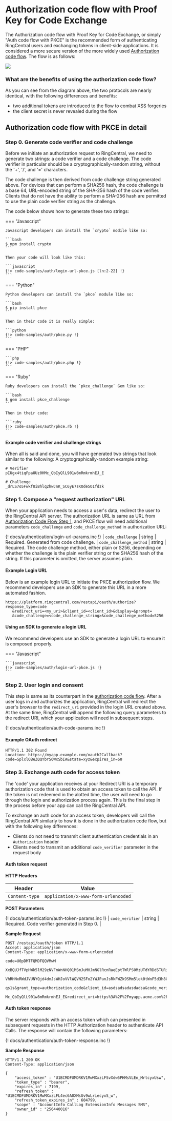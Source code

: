 # Authorization code flow with Proof Key for Code Exchange

The Authorization code flow with Proof Key for Code Exchange, or simply "Auth code flow with PKCE" is the recommended form of authenticating RingCentral users and exchanging tokens in client-side applications. It is considered a more secure version of the more widely used [Authorization code flow](../auth-code-flow). The flow is as follows:

<img src="../oauth-auth-token-pkce-flow.png" class="img-fluid">

### What are the benefits of using the authorization code flow?

As you can see from the diagram above, the two protocols are nearly identical, with the following differences and benefits:

* two additional tokens are introduced to the flow to combat XSS forgeries
* the client secret is never revealed during the flow

## Authorization code flow with PKCE in detail

### Step 0. Generate code verifier and code challenge

Before we initiate an authorization request to RingCentral, we need to generate two strings: a code verifier and a code challenge. The code verifier in particular should be a cryptographically-random string, without the '+', '/', and '=' characters. 

The code challenge is then derived from code challenge string generated above. For devices that can perform a SHA256 hash, the code challenge is a base 64, URL-encoded string of the SHA-256 hash of the code verifier. Clients that do not have the ability to perform a SHA-256 hash are permitted to use the plain code verifier string as the challenge.

The code below shows how to generate these two strings:

=== "Javascript"

    Javascript developers can install the `crypto` modile like so:
	
    ```bash
    $ npm install crypto
    ```
	
    Then your code will look like this:
    
    ```javascript
    {!> code-samples/auth/login-url-pkce.js [ln:2-22] !} 	
    ```

=== "Python" 

    Python developers can install the `pkce` module like so:
	
	```bash
	$ pip install pkce
	```
	
	Then in their code it is really simple:
    
	```python
    {!> code-samples/auth/pkce.py !} 	
	```

=== "PHP"

    ```php
    {!> code-samples/auth/pkce.php !} 	
    ```

=== "Ruby"

    Ruby developers can install the `pkce_challenge` Gem like so:
	
    ```bash
    $ gem install pkce_challenge
    ```
	
    Then in their code:
	
    ```ruby
    {!> code-samples/auth/pkce.rb !} 	
    ```

#### Example code verifier and challenge strings

When all is said and done, you will have generated two strings that look similar to the following:
A cryptographically-random example string:

```
# Verifier
pIUgx4tiqFpaOUz0HMc_QbIyQlL901w8mRmkrmhEJ_E

# Challenge
_drLS7o5FwkfUiBhlq2hwJnK_SC6yE7sKOde5O1fdzk
```

### Step 1. Compose a "request authorization" URL

When your application needs to access a user's data, redirect the user to the RingCentral API server. The authorization URL is same as URL from [Authorization Code Flow Step 1](../auth-code-flow#step-1-request-authorization-code), and PKCE flow will need additional parameters `code_challenge` and `code_challenge_method` in authorization URL:

{! docs/authentication/login-url-params.inc !} 
| `code_challenge` | string | Required. Generated from code challenge.
| `code_challenge_method` | string | Required. The code challenge method, either plain or S256, depending on whether the challenge is the plain verifier string or the SHA256 hash of the string. If this parameter is omitted, the server assumes plain.

#### Example Login URL

Below is an example login URL to initiate the PKCE authorization flow. We recommend developers use an SDK to generate this URL in a more automated fashion.

```
https://platform.ringcentral.com/restapi/oauth/authorize?response_type=code
   &redirect_uri=<my_uri>&client_id=<client_id>&display=&prompt=
   &code_challenge=<code_challenge_string>&code_challenge_method=S256
```

#### Using an SDK to generate a login URL

We recommend developers use an SDK to generate a login URL to ensure it is composed properly.

=== "Javascript" 

    ```javascript
    {!> code-samples/auth/login-url-pkce.js !} 
    ```

### Step 2. User login and consent

This step is same as its counterpart in the [authorization code flow](../auth-code-flow#step-2-user-login-and-consent). After a user logs in and authorizes the application, RingCentral will redirect the user's browser to the `redirect_uri` provided in the login URL created above. At the same time, RingCentral will append the following query parameters to the redirect URI, which your application will need in subsequent steps. 

{! docs/authentication/auth-code-params.inc !} 
	
#### Example OAuth redirect
	
```http
HTTP/1.1 302 Found
Location: https://myapp.example.com/oauth2Callback?code=SplxlOBeZQQYbYS6WxSbIA&state=xyz&expires_in=60
```

### Step 3. Exchange auth code for access token

The 'code' your application receives at your Redirect URI is a temporary authorization code that is used to obtain an access token to call the API. If the token is not redeemed in the alotted time, the user will need to go through the login and authorization process again. This is the final step in the process before your app can call the RingCentral API. 

To exchange an auth code for an access token, developers will call the RingCentral API similarly to how it is done in the authorization code flow, but with the following key differences:

* Clients do not need to transmit client authentication credentials in an `Authorization` header
* Clients need to transmit an additional `code_verifier` parameter in the request body

#### Auth token request

**HTTP Headers**

| Header           | Value                                                      |
| ---------------- | ---------------------------------------------------------- |
| `Content-type`   | `application/x-www-form-urlencoded`                        |

**POST Parameters**

{! docs/authentication/auth-token-params.inc !} 
| `code_verifier`         | string   | Required. Code verifier generated in Step 0. |

**Sample Request**

```http
POST /restapi/oauth/token HTTP/1.1 
Accept: application/json 
Content-Type: application/x-www-form-urlencoded 

code=U0pDMTFQMDFQQVMwM
  XxBQUJfTVpHWk5lM29zNVFmWnNHQ01MSmJuMHJmNGlRcnRaeEptTWlPS0MzUTdYRDdSTURiaHBuWHZINGM2WTdqaWlBOE
  VhRHNxRWdJVUNYQjd4dmJsWHJoVVlWQVN2SFo2YWJPanJsRkFWZk9SMm5lek0tWnF5d3h8C3AnYOPxO0flEwO6Ffoq9Tl
  qs1s&grant_type=authorization_code&client_id=asdsadsadasdadsa&code_verifier=pIUgx4tiqFpaOUz0H
  Mc_QbIyQlL901w8mRmkrmhEJ_E&redirect_uri=https%3A%2F%2Fmyapp.acme.com%2Foauth2redirect
```

#### Auth token response

The server responds with an access token which can presented in subsequent requests in the HTTP Authorization header to authenticate API Calls. The response will contain the following parameters: 

{! docs/authentication/auth-token-response.inc !} 

**Sample Response**

```http
HTTP/1.1 200 OK
Content-Type: application/json

{
    "access_token" : "U1BCMDFUMDRKV1MwMXxzLFSvXdw5PHMsVLEn_MrtcyxUsw",
    "token_type" : "bearer",
    "expires_in" : 7199,
    "refresh_token" : "U1BCMDFUMDRKV1MwMXxzLFL4ec6A0XMsUv9wLriecyxS_w",
    "refresh_token_expires_in" : 604799,
    "scope" : "AccountInfo CallLog ExtensionInfo Messages SMS",
    "owner_id" : "256440016"
}
```

